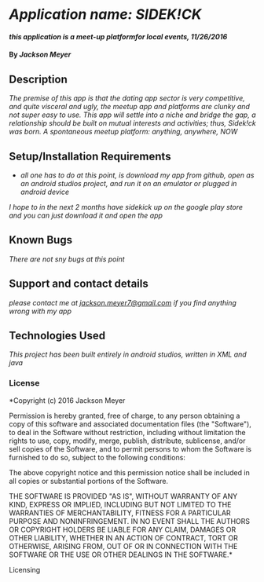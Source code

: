 # _Application name: SIDEK!CK_

#### _this application is a meet-up platformfor local events, 11/26/2016_

#### By _**Jackson Meyer**_

## Description

_The premise of this app is that the dating app sector is very competitive, and quite visceral and ugly, the meetup app and platforms are clunky and not super easy to use. This app will settle into a niche and bridge the gap, a relationship should be built on mutual interests and activities; thus, Sidek!ck was born. A spontaneous meetup platform: anything, anywhere, NOW_

## Setup/Installation Requirements

* _all one has to do at this point, is download my app from github, open as an android studios project, and run it on an emulator or plugged in android device_


_I hope to in the next 2 months have sidekick up on the google play store and you can just download it and open the app_

## Known Bugs

_There are not sny bugs at this point_

## Support and contact details

_please contact me at jackson.meyer7@gmail.com if you find anything wrong with my app_

## Technologies Used

_This project has been built entirely in android studios, written in XML and java_

### License

*Copyright (c) 2016 Jackson Meyer

Permission is hereby granted, free of charge, to any person obtaining a copy of this software and associated documentation files (the "Software"), to deal in the Software without restriction, including without limitation the rights to use, copy, modify, merge, publish, distribute, sublicense, and/or sell copies of the Software, and to permit persons to whom the Software is furnished to do so, subject to the following conditions:

The above copyright notice and this permission notice shall be included in all copies or substantial portions of the Software.

THE SOFTWARE IS PROVIDED "AS IS", WITHOUT WARRANTY OF ANY KIND, EXPRESS OR IMPLIED, INCLUDING BUT NOT LIMITED TO THE WARRANTIES OF MERCHANTABILITY, FITNESS FOR A PARTICULAR PURPOSE AND NONINFRINGEMENT. IN NO EVENT SHALL THE AUTHORS OR COPYRIGHT HOLDERS BE LIABLE FOR ANY CLAIM, DAMAGES OR OTHER LIABILITY, WHETHER IN AN ACTION OF CONTRACT, TORT OR OTHERWISE, ARISING FROM, OUT OF OR IN CONNECTION WITH THE SOFTWARE OR THE USE OR OTHER DEALINGS IN THE SOFTWARE.*


Licensing
